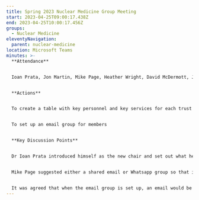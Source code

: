 ```yaml
---
title: Spring 2023 Nuclear Medicine Group Meeting
start: 2023-04-25T09:00:17.438Z
end: 2023-04-25T10:00:17.456Z
groups:
  - Nuclear Medicine
eleventyNavigation:
  parent: nuclear-medicine
location: Microsoft Teams
minutes: >-
  **A﻿ttendance**


  I﻿oan Prata, Jon Martin, Mike Page, Heather Wright, David McDermott, Jacqueline Wilson, Jo Housley, Debra Punshon


  **A﻿ctions**


  T﻿o create a table with key personnel and key services for each trust


  T﻿o set up an email group for members 


  **K﻿ey Discussion Points** 


  Dr Ioan Prata introduced himself as the new chair and set out what he hopes to achieve from the group. He hoped that the group would be like a forum where we can talk and meet when possible. He suggested that we create a table stating which trusts do Nuclear Medicine , what key services are carried out at each trust and key personnel for best point of contact. This will enable the group to see where to go and who to go to if they need help and advice. He felt that Nuclear Medicine had a huge promotion problem which we would need to look at as a region.    


  Mike Page suggested either a shared email or Whatsapp group so that it is easier to reach out to colleagues in similar situations, however some of the group were not keen to have a Whatsapp group and preferred the email suggestion better as they could separate work from home life better.


  It was agreed that when the email group is set up, an email would be sent out in approximately 8 weeks to see when a meeting was needed.
---
```


